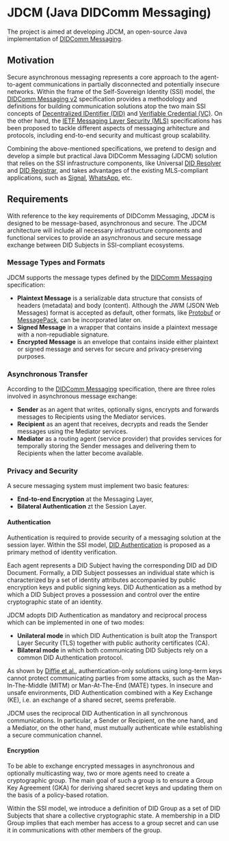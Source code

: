 # JDCM (Java DIDComm Messaging)
The project is aimed at developing JDCM, an open-source Java implementation of [DIDComm Messaging](https://identity.foundation/didcomm-messaging/spec/).

## Motivation
Secure asynchronous messaging represents a core approach to the agent-to-agent communications in partially disconnected and potentially insecure networks. Within the frame of the Self-Sovereign Identity (SSI) model, the [DIDComm Messaging v2](https://identity.foundation/didcomm-messaging/spec/) specification provides a methodology and definitions for building communication solutions atop the two main SSI concepts of [Decentralized IDentifier (DID)](https://www.w3.org/TR/did-core/) and [Verifiable Credential (VC)](https://www.w3.org/TR/vc-data-model/). On the other hand, the [IETF Messaging Layer Security (MLS)](https://datatracker.ietf.org/wg/mls/documents/) specifications has been proposed to tackle different aspects of messaging arhitecture and protocols, including end-to-end security and multicast group scalability. 

Combining the above-mentioned specifications, we pretend to design and develop a simple but practical Java DIDComm Messaging (JDCM) solution that relies on the SSI infrastructure components, like Universal [DID Resolver](https://github.com/decentralized-identity/universal-resolver) and [DID Registrar](https://github.com/decentralized-identity/universal-registrar), and takes advantages of the existing MLS-compliant applications, such as [Signal](https://signal.org/), [WhatsApp](https://www.whatsapp.com/), etc.

## Requirements
With reference to the key requirements of DIDComm Messaging, JDCM is designed to be message-based, asynchronous and secure. The JDCM architecture will include all necessary infrastructure components and functional services to provide an asynchronous and secure message exchange between DID Subjects in SSI-compliant ecosystems.

### Message Types and Formats
JDCM supports the message types defined by the [DIDComm Messaging](https://identity.foundation/didcomm-messaging/spec/) specification:
- **Plaintext Message** is a serializable data structure that consists of headers (metadata) and body (content). Although the JWM (JSON Web Messages) format is accepted as default, other formats, like [Protobuf](https://github.com/protocolbuffers/protobuf) or [MessagePack](https://msgpack.org/), can be incorporated later on. 
- **Signed Message** in a wrapper that contains inside a plaintext message with a non-repudiable signature. 
- **Encrypted Message** is an envelope that contains inside either plaintext or signed message and serves for secure and privacy-preserving purposes.

### Asynchronous Transfer
According to the [DIDComm Messaging](https://identity.foundation/didcomm-messaging/spec/) specification, there are three roles involved in asynchronous message exchange: 
- **Sender** as an agent that writes, optionally signs, encrypts and forwards messages to Recipients using the Mediator services.
- **Recipient** as an agent that receives, decrypts and reads the Sender messages using the Mediator services.
- **Mediator** as a routing agent (service provider) that provides services for temporally storing the Sender messages and delivering them to Recipients when the latter become available.

### Privacy and Security
A secure messaging system must implement two basic features:
- **End-to-end Encryption** at the Messaging Layer,
- **Bilateral Authentication** zt the Session Layer.


#### Authentication
Authentication is required to provide security of a messaging solution at the session layer. Within the SSI model, [DID Authentication](https://github.com/WebOfTrustInfo/rwot6-santabarbara/blob/master/final-documents/did-auth.md) is proposed as a primary method of identity verification.

Each agent represents a DID Subject having the corresponding DID ad DID Document. Formally, a DID Subject possesses an individual state which is characterized by a set of identity attributes accompanied by public encryption keys and public signing keys. DID Authentication as a method by which a DID Subject proves a possession and control over the entire cryptographic state of an identity.

JDCM adopts DID Authentication as mandatory and reciprocal process which can be implemented in one of two modes:
- **Unilateral mode** in which DID Authentication is built atop the Transport Layer Security (TLS) together with public authority certificates (CA). 
- **Bilateral mode** in which both communicating DID Subjects rely on a common DID Authentication protocol.

As shown by [Diffie et al.](https://link.springer.com/article/10.1007/BF00124891), authentication-only solutions using long-term keys cannot protect communicating parties from some attacks, such as the Man-In-The-Middle (MITM) or Man-At-The-End (MATE) types. In insecure and unsafe environments, DID Authentication combined with a Key Exchange (KE), i.e. an exchange of a shared secret, seems preferable.

JDCM uses the reciprocal DID Authentication in all synchronous communications. In particular, a Sender or Recipient, on the one hand, and a Mediator, on the other hand, must mutually authenticate while establishing a secure communication channel.

#### Encryption
To be able to exchange encrypted messages in asynchronous and optionally multicasting way, two or more agents need to create a cryptographic group. The main goal of such a group is to ensure a Group Key Agreement (GKA) for deriving shared secret keys and updating them on the basis of a policy-based rotation.

Within the SSI model, we introduce a definition of DID Group as a set of DID Subjects that share a collective cryptographic state. A membership in a DID Group implies that each member has access to a group secret and can use it in communications with other members of the group.


